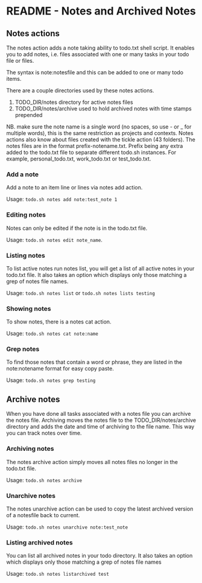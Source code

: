 # README - Notes and Archived Notes

## Notes actions

The notes action adds a note taking ability to todo.txt shell script. It enables you to add notes, i.e. files associated with one or many tasks in your todo file or files.

The syntax is note:notesfile and this can be added to one or many todo items.

There are a couple directories used by these notes actions.

1. TODO_DIR/notes directory for active notes files
2. TODO_DIR/notes/archive used to hold archived notes with time stamps prepended

NB. make sure the note name is a single word (no spaces, so use - or \_ for multiple words), this is the same restriction as projects and contexts. Notes actions also know about files created with the tickle action (43 folders). The notes files are in the format prefix-notename.txt. Prefix being any extra added to the todo.txt file to separate different todo.sh instances. For example, personal_todo.txt, work_todo.txt or test_todo.txt.

### Add a note

Add a note to an item line or lines via notes add action.

Usage: `todo.sh notes add note:test_note 1`

### Editing notes

Notes can only be edited if the note is in the todo.txt file.

Usage: `todo.sh notes edit note_name`.

### Listing notes

To list active notes run notes list, you will get a list of all active notes in your todo.txt file. It also takes an option which displays only those matching a grep of notes file names.

Usage: `todo.sh notes list` or `todo.sh notes lists testing`

### Showing notes

To show notes, there is a notes cat action.

Usage: `todo.sh notes cat note:name`

### Grep notes

To find those notes that contain a word or phrase, they are listed in the note:notename format for easy copy paste.

Usage: `todo.sh notes grep testing`

## Archive notes

When you have done all tasks associated with a notes file you can archive the notes file. Archiving moves the notes file to the TODO_DIR/notes/archive directory and adds the date and time of archiving to the file name. This way you can track notes over time.

### Archiving notes

The notes archive action simply moves all notes files no longer in the todo.txt file.

Usage: `todo.sh notes archive`

### Unarchive notes

The notes unarchive action can be used to copy the latest archived version of a notesfile back to current.

Usage: `todo.sh notes unarchive note:test_note`

### Listing archived notes

You can list all archived notes in your todo directory. It also takes an option which displays only those matching a grep of notes file names

Usage: `todo.sh notes listarchived test`
